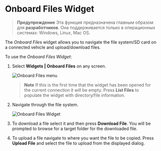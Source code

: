 # Onboard Files Widget

> **Предупреждение** Эта функция предназначена главным образом для **разработчиков**. Она поддерживается только в операционных системах: Windows, Linux, Mac OS.

The *Onboard Files* widget allows you to navigate the file system/SD card on a connected vehicle and upload/download files.

To use the *Onboard Files Widget*:

1. Select **Widgets | Onboard Files** on any screen.
    
    ![Onboard Files menu](../../assets/app_menu/onboard_files/onboard_files_menu.jpg)
    
    > **Note** If this is the first time that the widget has been opened for the current connection it will be empty. Press **List Files** to populate the widget with directory/file information.

2. Navigate through the file system.
    
    ![Onboard Files Widget](../../assets/app_menu/onboard_files/onboard_files.jpg)

3. To download a file select it and then press **Download File**. You will be prompted to browse for a target folder for the downloaded file.

4. To upload a file navigate to where you want the file to be copied. Press **Upload File** and select the file to upload from the displayed dialog.